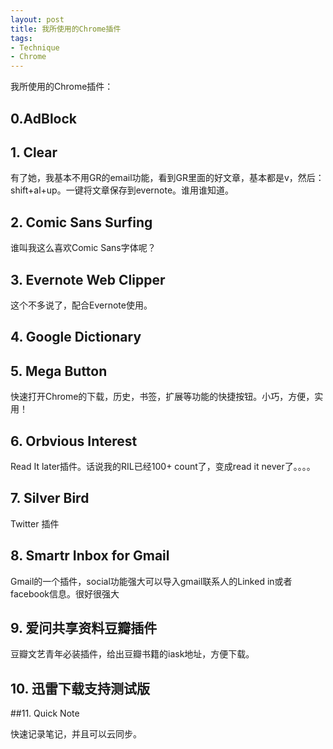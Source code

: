 ```yaml
---
layout: post
title: 我所使用的Chrome插件
tags:
- Technique
- Chrome
---
```


我所使用的Chrome插件：

## 0.AdBlock

## 1. Clear
有了她，我基本不用GR的email功能，看到GR里面的好文章，基本都是v，然后：shift+al+up。一键将文章保存到evernote。谁用谁知道。

## 2. Comic Sans Surfing
谁叫我这么喜欢Comic Sans字体呢？

## 3. Evernote Web Clipper
这个不多说了，配合Evernote使用。

## 4. Google Dictionary

## 5. Mega Button

快速打开Chrome的下载，历史，书签，扩展等功能的快捷按钮。小巧，方便，实用！

## 6. Orbvious Interest

Read It later插件。话说我的RIL已经100+ count了，变成read it never了。。。。

## 7. Silver Bird

Twitter 插件

## 8. Smartr Inbox for Gmail

Gmail的一个插件，social功能强大可以导入gmail联系人的Linked in或者facebook信息。很好很强大

## 9. 爱问共享资料豆瓣插件

豆瓣文艺青年必装插件，给出豆瓣书籍的iask地址，方便下载。

## 10. 迅雷下载支持测试版

##11. Quick Note

快速记录笔记，并且可以云同步。

